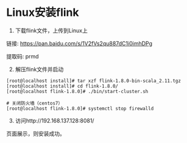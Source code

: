 # Linux安装flink

1. 下载flink文件，上传到Linux上

链接: https://pan.baidu.com/s/1V2fVs2qu887dC1i0imhDPg 

提取码: prmd 

2. 解压flink文件并启动

```
[root@localhost install]# tar xzf flink-1.8.0-bin-scala_2.11.tgz
[root@localhost install]# cd flink-1.8.0/
[root@localhost flink-1.8.0]# ./bin/start-cluster.sh

# 关闭防火墙（centos7）
[root@localhost flink-1.8.0]# systemctl stop firewalld
```

3. 访问http://192.168.137.128:8081/

页面展示，则安装成功。